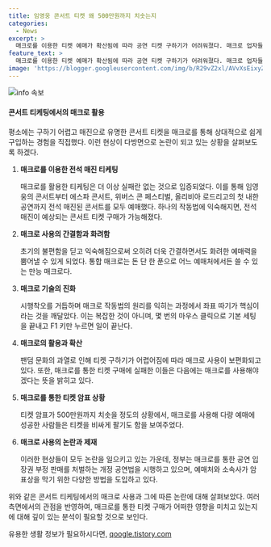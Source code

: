 ```yaml
---
title: 임영웅 콘서트 티켓 왜 500만원까지 치솟는지
categories:
  - News
excerpt: >
  매크로를 이용한 티켓 예매가 확산됨에 따라 공연 티켓 구하기가 어려워졌다. 매크로 업자들의 진화한 기술이 사람들의 눈길을 사로잡고 있다. 매크로로 티켓을 예매하고 되파는 사례가 늘어나고 있으며, 매크로를 통해 성공적으로 티켓을 예매한 사람들의 이야기도 나오고 있다. 이러한 상황에서 매크로를 이용하는 방법과 판매처, 그리고 실패한 이들이 다음에는 매크로를 사용하겠다는 이야기도 나온다. 관련하여 매크로 프로그램을 이용한 부정판매 처벌 법 등의 입지도 등장하고 있다. 한겨레교육 수강생의 리포트이다.
feature_text: >
  매크로를 이용한 티켓 예매가 확산됨에 따라 공연 티켓 구하기가 어려워졌다. 매크로 업자들의 진화한 기술이 사람들의 눈길을 사로잡고 있다. 매크로로 티켓을 예매하고 되파는 사례가 늘어나고 있으며, 매크로를 통해 성공적으로 티켓을 예매한 사람들의 이야기도 나오고 있다. 이러한 상황에서 매크로를 이용하는 방법과 판매처, 그리고 실패한 이들이 다음에는 매크로를 사용하겠다는 이야기도 나온다. 관련하여 매크로 프로그램을 이용한 부정판매 처벌 법 등의 입지도 등장하고 있다. 한겨레교육 수강생의 리포트이다.
image: 'https://blogger.googleusercontent.com/img/b/R29vZ2xl/AVvXsEixyZcFfHzMRdzZMjFBmAUKJYCLCGyLL1o632UiGVXcaFdKo_bkvkuCioo0uUKlGfBVcT3P84aROyZIXSBEx3Aw5nCQ3pTgDom1WDC4m8eifvWiAmWEEVb4x6G_l8C0QH225ldMjyaFvpxGEBGNO37VmDTDMHGhJPq73UglMfDca1-0aw/s1600/blogspot.png'
---
```


<p><img src="https://blogger.googleusercontent.com/img/b/R29vZ2xl/AVvXsEixyZcFfHzMRdzZMjFBmAUKJYCLCGyLL1o632UiGVXcaFdKo_bkvkuCioo0uUKlGfBVcT3P84aROyZIXSBEx3Aw5nCQ3pTgDom1WDC4m8eifvWiAmWEEVb4x6G_l8C0QH225ldMjyaFvpxGEBGNO37VmDTDMHGhJPq73UglMfDca1-0aw/s1600/blogspot.png" alt="info 속보" /></p>

<h4>콘서트 티케팅에서의 매크로 활용</h4>

<p>평소에는 구하기 어렵고 매진으로 유명한 콘서트 티켓을 매크로를 통해 상대적으로 쉽게 구입하는 경험을 직접했다. 이런 현상이 다방면으로 논란이 되고 있는 상황을 살펴보도록 하겠다.</p>

<ol>
<li><p><strong>매크로를 이용한 전석 매진 티케팅</strong></p>

<p>매크로를 활용한 티케팅은 더 이상 실패란 없는 것으로 입증되었다. 이를 통해 임영웅의 콘서트부터 에스파 콘서트, 위버스 콘 페스티벌, 올리비아 로드리고의 첫 내한공연까지 전석 매진된 콘서트를 모두 예매했다. 하나의 작동법에 익숙해지면, 전석 매진이 예상되는 콘서트 티켓 구매가 가능해졌다.</p></li>
<li><p><strong>매크로 사용의 간결함과 화려함</strong></p>

<p>초기의 불편함을 딛고 익숙해짐으로써 오히려 더욱 간결하면서도 화려한 예매력을 뿜어낼 수 있게 되었다. 통합 매크로는 돈 단 한 푼으로 어느 예매처에서든 쓸 수 있는 만능 매크로다.</p></li>
<li><p><strong>매크로 기술의 진화</strong></p>

<p>시행착오를 거듭하며 매크로 작동법의 원리를 익히는 과정에서 좌표 따기가 핵심이라는 것을 깨달았다. 이는 복잡한 것이 아니며, 몇 번의 마우스 클릭으로 기본 세팅을 끝내고 F1 키만 누르면 일이 끝난다.</p></li>
<li><p><strong>매크로의 활용과 확산</strong></p>

<p>팬덤 문화의 과열로 인해 티켓 구하기가 어렵어짐에 따라 매크로 사용이 보편화되고 있다. 또한, 매크로를 통한 티켓 구매에 실패한 이들은 다음에는 매크로를 사용해야겠다는 뜻을 밝히고 있다.</p></li>
<li><p><strong>매크로를 통한 티켓 암표 상황</strong></p>

<p>티켓 암표가 500만원까지 치솟을 정도의 상황에서, 매크로를 사용해 다량 예매에 성공한 사람들은 티켓을 비싸게 팔기도 함을 보여주었다.</p></li>
<li><p><strong>매크로 사용의 논란과 제재</strong></p>

<p>이러한 현상들이 모두 논란을 일으키고 있는 가운데, 정부는 매크로를 통한 공연 입장권 부정 판매를 처벌하는 개정 공연법을 시행하고 있으며, 예매처와 소속사가 암표상을 막기 위한 다양한 방법을 도입하고 있다.</p></li>
</ol>

<p>위와 같은 콘서트 티케팅에서의 매크로 사용과 그에 따른 논란에 대해 살펴보았다. 여러 측면에서의 관점을 반영하여, 매크로를 통한 티켓 구매가 어떠한 영향을 미치고 있는지에 대해 깊이 있는 분석이 필요할 것으로 보인다.</p>
유용한 생활 정보가 필요하시다면, <a href="https://qoogle.tistory.com" rel="dofollow">qoogle.tistory.com</a>


